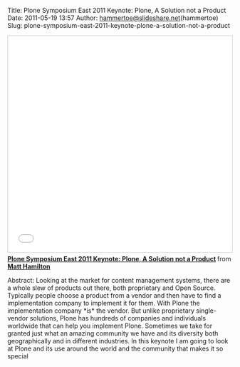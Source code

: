 Title: Plone Symposium East 2011 Keynote: Plone, A Solution not a Product
Date: 2011-05-19 13:57
Author: hammertoe@slideshare.net(hammertoe)
Slug: plone-symposium-east-2011-keynote-plone-a-solution-not-a-product

<iframe src="//www.slideshare.net/slideshow/embed_code/key/qt3BYk4vMCUPVY" width="595" height="485" frameborder="0" marginwidth="0" marginheight="0" scrolling="no" style="border:1px solid #CCC; border-width:1px; margin-bottom:5px; max-width: 100%;" allowfullscreen> </iframe> <div style="margin-bottom:5px"> <strong> <a href="//www.slideshare.net/hammertoe/plone-symposium-east-2011-keynote-plone-a-solution-not-a-product" title="Plone Symposium East 2011 Keynote: Plone, A Solution not a Product" target="_blank">Plone Symposium East 2011 Keynote: Plone, A Solution not a Product</a> </strong> from <strong><a href="//www.slideshare.net/hammertoe" target="_blank">Matt Hamilton</a></strong> </div>

Abstract: Looking at the market for content management systems, there
are a whole slew of products out there, both proprietary and Open
Source. Typically people choose a product from a vendor and then have to
find a implementation company to implement it for them. With Plone the
implementation company \*is\* the vendor. But unlike proprietary
single-vendor solutions, Plone has hundreds of companies and individuals
worldwide that can help you implement Plone. Sometimes we take for
granted just what an amazing community we have and its diversity both
geographically and in different industries. In this keynote I am going
to look at Plone and its use around the world and the community that
makes it so special

